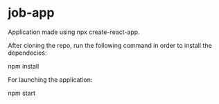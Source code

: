 # job-app

Application made using npx create-react-app.


After cloning the repo, run the following command in order to install the dependecies:

npm install 



For launching the application:

npm start
